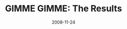 ---
layout: music 
title: "GIMME GIMME: The Results"
series: "GIMME GIMME"
date: 2008-11-24 
description: "When we choose to engage with an attitude of gratitude we find that grace becomes the operating ethic in our lives. This week, Brian Tome leads us through an exercise of gratitude and talks about why we need to develop an attitude of remembering."
audio: "http://s3.amazonaws.com/crossroadsaudiomessages/GIMMEGIMME4.mp3"
audio-duration: "46:27"
src: "http://www.crossroads.net/players/media/mediumHz/GimmeGimme_190x110.gif"
---
